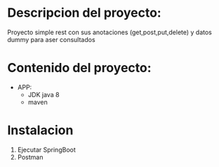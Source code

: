 # Descripcion del proyecto:
Proyecto simple rest con sus anotaciones (get,post,put,delete) y datos dummy para aser consultados

# Contenido del proyecto:
* APP:
    * JDK java 8
    * maven

# Instalacion

1. Ejecutar SpringBoot
2. Postman 
